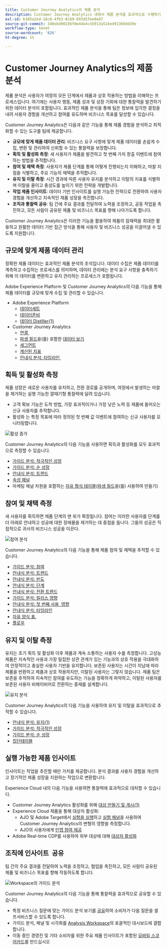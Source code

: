 ```yaml
---
title: Customer Journey Analytics의 제품 분석
description: Customer Journey Analytics 내에서 제품 분석을 효과적으로 수행하기 위해 사용할 수 있는 기능에 대해 알아봅니다.
exl-id: b185a2ed-18c8-4fb3-8c69-693d5fee0e67
source-git-commit: 3d8ebd90156f0e44e4c45913a524ed91360dd39e
workflow-type: tm+mt
source-wordcount: '826'
ht-degree: 1%

---
```


# Customer Journey Analytics의 제품 분석

제품 분석은 사용자가 여정의 모든 단계에서 제품과 상호 작용하는 방법을 이해하는 프로세스입니다. 여기에는 사용자 행동, 제품 성과 및 성장 기회에 대한 통찰력을 발견하기 위한 데이터 분석이 포함됩니다. 효과적인 제품 분석을 통해 팀은 정보에 입각한 결정을 내려 사용자 경험을 개선하고 참여를 유도하며 비즈니스 목표를 달성할 수 있습니다.

Customer Journey Analytics은 다음과 같은 기능을 통해 제품 경험을 분석하고 최적화할 수 있는 도구를 팀에 제공합니다.

* **규모에 맞게 제품 데이터 관리**: 비즈니스 요구 사항에 맞게 제품 데이터를 손쉽게 수집, 변환 및 관리하여 신뢰할 수 있는 통찰력을 보장합니다.
* **획득 및 활성화 측정**: 새 사용자가 제품을 발견하고 첫 번째 가치 창출 이벤트에 참여하는 방법을 추적합니다.
* **참여 및 채택 측정**: 사용자가 제품 단계를 통해 어떻게 진행되는지 이해하고, 마찰 지점을 식별하고, 주요 기능의 채택을 추적합니다.
* **유지 및 이탈 측정**: 시간 경과에 따른 사용자 유지를 분석하고 이탈의 지표를 식별하며 이탈을 줄이고 충성도를 높이기 위한 전략을 개발합니다.
* **작업 제품 인사이트**: 데이터 기반 인사이트를 실행 가능한 전략으로 전환하여 사용자 경험을 개선하고 지속적인 제품 성장을 촉진합니다.
* **조직과 통찰력 공유**: 팀 간에 주요 결과를 전달하여 노력을 조정하고, 공동 작업을 촉진하고, 모든 사람이 공유된 제품 및 비즈니스 목표를 향해 나아가도록 합니다.

Customer Journey Analytics은 이러한 기능을 활용하여 제품의 잠재력을 최대한 활용하고 원활한 데이터 기반 접근 방식을 통해 사용자 및 비즈니스 성공을 이끌어낼 수 있도록 지원합니다.

## 규모에 맞게 제품 데이터 관리

정확한 제품 데이터는 효과적인 제품 분석의 초석입니다. 데이터 수집은 제품 데이터를 계측하고 수집하는 프로세스를 의미하며, 데이터 관리에는 분석 요구 사항을 충족하기 위해 이 데이터를 변환하고 유지 관리하는 프로세스가 포함됩니다.

Adobe Experience Platform 및 Customer Journey Analytics의 다음 기능을 통해 제품 데이터를 규모에 맞게 수집 및 관리할 수 있습니다.

* Adobe Experience Platform
   * [데이터 &#x200B; 세트](https://experienceleague.adobe.com/en/docs/experience-platform/catalog/datasets/overview)
   * [데이터 &#x200B; 준비](https://experienceleague.adobe.com/ko/docs/experience-platform/data-prep/home)
   * [데이터 Distiller{&#x200B;1}](https://experienceleague.adobe.com/en/docs/experience-platform/query/data-distiller/overview)
* Customer Journey Analytics
   * [연결 &#x200B;](/help/connections/overview.md)
   * [파생 필드](/help/data-views/derived-fields/derived-fields.md)을(를) 포함한 [데이터 &#x200B; 보기](/help/data-views/data-views.md)
   * [세그먼트 &#x200B;](/help/components/filters/filters-overview.md)
   * [계산된 지표](/help/components/calc-metrics/calc-metr-overview.md)
   * [안내식 분석&#x200B;: 타임라인 &#x200B;](/help/guided-analysis/types/timeline.md)

## 획득 및 활성화 측정

제품 성장은 새로운 사용자를 유치하고, 전환 경로를 공개하며, 여정에서 발생하는 마찰을 제거하는 실행 가능한 깔때기형 통찰력에 달려 있습니다.

* 고객 확보 기능은 도착 방법, 가장 효과적이거나 가장 낮은 노력 등 제품에 들어오는 신규 사용자를 추적합니다.
* 활성화 는 특정 목표에 따라 정의된 첫 번째 값 이벤트에 참여하는 신규 사용자를 모니터링합니다.

![활성 증가](/help/guided-analysis/assets/active.png)

Customer Journey Analytics의 다음 기능을 사용하면 획득과 활성화를 모두 효과적으로 측정할 수 있습니다.

* [가이드 분석&#x200B;: 적극적인 성장](/help/guided-analysis/types/active-growth.md)
* [가이드 분석: 순 성장](/help/guided-analysis/types/net-growth.md)
* [안내식 분석: 트렌드](/help/guided-analysis//types/trends.md)
* [속성 패널&#x200B;](/help/analysis-workspace/c-panels/attribution.md)
* 마케팅 채널 차원을 포함하는 [자유 형식 테이블](/help/analysis-workspace/c-panels/freeform-panel.md)([파생 필드](/help/data-views/derived-fields/derived-fields.md)을(를) 사용하여 만들기)

## 참여 및 채택 측정

새 사용자를 획득하면 제품 단계의 맨 위가 확장됩니다. 참여는 이러한 사용자를 단계를 더 아래로 안내하고 성공에 대한 장애물을 제거하는 데 중점을 둡니다. 그들의 성공은 직접적으로 귀사의 비즈니스 성공을 이끈다.

![참여 분석](/help/guided-analysis/assets/feature-matrix.png)

Customer Journey Analytics의 다음 기능을 통해 제품 참여 및 채택을 추적할 수 있습니다.

* [가이드 분석: 참여](/help/guided-analysis/types/engagement.md)
* [안내식 분석: 트렌드](/help/guided-analysis/types/trends.md)
* [안내식 분석: 빈도](/help/guided-analysis/types/frequency.md)
* [안내식 분석: 단계](/help/guided-analysis/types/funnel.md)
* [안내식 분석: 전환 트렌드](/help/guided-analysis/types/conversion-trends.md)
* [가이드 분석: 릴리스 영향](/help/guided-analysis/types/release-impact.md)
* [안내식 분석: 첫 번째 사용 &#x200B; 영향](/help/guided-analysis/types/first-use-impact.md)
* [안내식 분석: 타임라인](/help/guided-analysis/types/timeline.md)
* [자유 양식 표&#x200B;.](/help/analysis-workspace/c-panels/freeform-panel.md)
* [플로우](/help/analysis-workspace/visualizations/c-flow/flow.md)

## 유지 및 이탈 측정

유지는 초기 획득 및 활성화 이후 제품과 계속 소통하는 사용자 수를 측정합니다. 고성능 제품은 지속적인 사용과 가장 밀접한 상관 관계가 있는 기능과의 상호 작용을 극대화하여 안정적이고 충실한 사용자 기반을 유지합니다. 보존된 사용자는 시간이 지남에 따라 제품을 반환하고 제품과 상호 작용하지만, 이탈된 사용자는 그렇지 않습니다. 제품 팀은 보존을 추적하여 지속적인 참여를 유도하는 기능을 정확하게 파악하고, 이탈된 사용자를 보존된 사용자 비헤이비어로 전환하는 중재를 설계합니다.

![유지 분석](/help/guided-analysis/assets/retention.png)

Customer Journey Analytics의 다음 기능을 사용하여 유지 및 이탈을 효과적으로 추적할 수 있습니다.

* [안내식 분석: 유지{1&#x200B;}](/help/guided-analysis/types/retention.md)
* [가이드 분석: 적극적인 성장](/help/guided-analysis/types/active-growth.md)
* [가이드 분석: 순 성장](/help/guided-analysis/types/net-growth.md)
* [집단 &#x200B; 테이블](/help/analysis-workspace/visualizations/cohort-table/cohort-analysis.md)

## 실행 가능한 제품 인사이트

인사이트는 작업을 추진할 때만 가치를 제공합니다. 분석 결과를 사용자 경험을 개선하고 장기적인 제품 성장을 지원하는 작업으로 변환합니다.

Experience Cloud 내의 다음 기능을 사용하면 통찰력에 효과적으로 대처할 수 있습니다.

* Customer Journey Analytics 활성화를 위해 [대상 만들기 및 게시{&#x200B;1}](/help/components/audiences/publish.md)
* Experience Cloud 제품을 통해 대상자 활성화:
   * AJO 및 Adobe Target에서 [실험을 실행](https://experienceleague.adobe.com/ko/docs/journey-optimizer/using/content-management/content-experiment/get-started-experiment)하고 [실험 패널](/help/analysis-workspace/c-panels/experimentation.md)을 사용하여 Customer Journey Analytics의 변형의 영향을 측정합니다.
   * AJO의 사용자에게 [인앱 참여 제공](https://experienceleague.adobe.com/en/docs/journey-optimizer/using/channels/in-app/get-started-in-app)
* Adobe Real-time CDP를 사용하여 외부 대상에 대해 [대상자 활성화](https://experienceleague.adobe.com/en/docs/experience-platform/destinations/ui/activate/activation-overview)&#x200B;

## 조직에 인사이트 &#x200B; 공유

팀 간의 주요 결과를 전달하여 노력을 조정하고, 협업을 촉진하고, 모든 사람이 공유된 제품 및 비즈니스 목표를 향해 작동하도록 합니다.

![Workspace의 가이드 분석](assets/guided-analysis-workspace.png)

Customer Journey Analytics의 다음 기능을 통해 통찰력을 효과적으로 공유할 수 있습니다.

* 특정 비즈니스 질문에 맞는 가이드 분석 보기를 [공유](/help/analysis-workspace/curate-share/share-projects.md)하여 소비자가 다음 질문을 셀프서비스할 수 있도록 합니다.
* 가이드 분석, 패널 및 시각화를 [Analysis Workspace](/help/analysis-workspace/home.md)의 포괄적인 대시보드에 결합합니다.
* 이동 중인 경영진 및 기타 소비자를 위한 주요 제품 인사이트가 포함된 [모바일 스코어카드](/help/mobile-app/home.md)를 만드십시오
